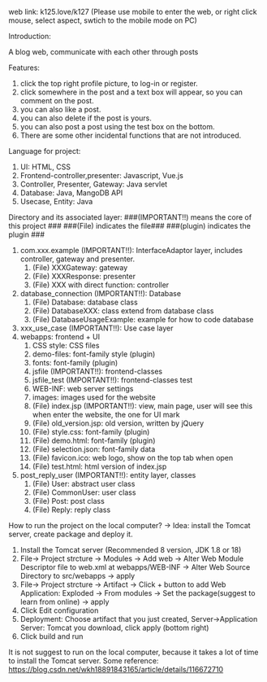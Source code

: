 web link: k125.love/k127 (Please use mobile to enter the web, or right click mouse, select aspect, swtich to the mobile mode on PC)

Introduction:

A blog web, communicate with each other through posts

Features:
1) click the top right profile picture, to log-in or register.
2) click somewhere in the post and a text box will appear, so you can comment on the post.
3) you can also like a post.
4) you can also delete if the post is yours.
5) you can also post a post using the test box on the bottom.
6) There are some other incidental functions that are not introduced.

Language for project:
1. UI: HTML, CSS
2. Frontend-controller,presenter: Javascript, Vue.js
3. Controller, Presenter, Gateway: Java servlet
4. Database: Java, MangoDB API
5. Usecase, Entity: Java

Directory and its associated layer:
###(IMPORTANT!!) means the core of this project ### ###(File) indicates the file### ###(plugin) indicates the plugin ###
1. com.xxx.example (IMPORTANT!!): InterfaceAdaptor layer, includes controller, gateway and presenter.
    1. (File) XXXGateway: gateway
    2. (File) XXXResponse: presenter
    3. (File) XXX with direct function: controller
2. database_connection (IMPORTANT!!): Database
    1. (File) Database: database class
    2. (File) DatabaseXXX: class extend from database class
    3. (File) DatabaseUsageExample: example for how to code database
3. xxx_use_case (IMPORTANT!!): Use case layer
4. webapps: frontend + UI
    1. CSS style: CSS files
    2. demo-files: font-family style (plugin)
    3. fonts: font-family (plugin)
    4. jsfile (IMPORTANT!!): frontend-classes
    5. jsfile_test (IMPORTANT!!): frontend-classes test
    6. WEB-INF: web server settings
    7. images: images used for the website
    8. (File) index.jsp (IMPORTANT!!): view, main page, user will see this when enter the website, the one for UI mark
    9. (File) old_version.jsp: old version, written by jQuery
    10. (File) style.css: font-family (plugin)
    11. (File) demo.html: font-family (plugin)
    12. (File) selection.json: font-family data
    13. (File) favicon.ico: web logo, show on the top tab when open
    14. (File) test.html: html version of index.jsp
5.  post_reply_user (IMPORTANT!!): entity layer, classes
    1. (File) User: abstract user class
    2. (File) CommonUser: user class
    3. (File) Post: post class
    4. (File) Reply: reply class

How to run the project on the local computer? -> Idea: install the Tomcat server, create package and deploy it.
1. Install the Tomcat server (Recommended 8 version, JDK 1.8 or 18)
2. File-> Project strcture -> Modules -> Add web -> Alter Web Module Descriptor file to web.xml at webapps/WEB-INF -> Alter Web Source Directory to src/webapps -> apply
3. File-> Project strcture -> Artifact -> Click + button to add Web Application: Exploded -> From modules -> Set the package(suggest to learn from online) -> apply
4. Click Edit configuration
5. Deployment: Choose artifact that you just created, Server->Application Server: Tomcat you download, click apply (bottom right)
6. Click build and run

It is not suggest to run on the local computer, because it takes a lot of time to install the Tomcat server.
Some reference: https://blog.csdn.net/wkh18891843165/article/details/116672710


